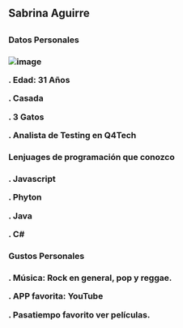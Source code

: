 <h2>Sabrina Aguirre<h2>

<h3>Datos Personales<h3>

![image](https://github.com/user-attachments/assets/4b32ac86-51c9-4241-8d1f-19a079d94341)


  . Edad: 31 Años
  
  . Casada
  
  . 3 Gatos
  
  . Analista de Testing en Q4Tech 

<h3>Lenjuages de programación que conozco<h3>

. Javascript

. Phyton

. Java

. C#

<h3>Gustos Personales<h3>

. Música: Rock en general, pop y reggae.

. APP favorita: YouTube

. Pasatiempo favorito ver películas.
